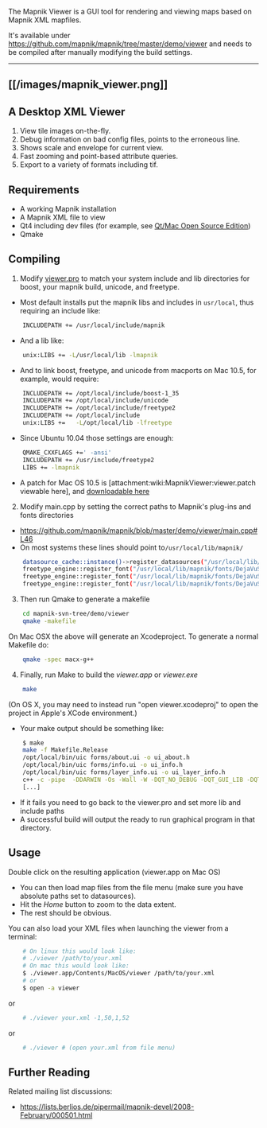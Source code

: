 <!-- Name: MapnikViewer -->
<!-- Version: 21 -->
<!-- Last-Modified: 2011/02/07 21:46:12 -->
<!-- Author: springmeyer -->
The Mapnik Viewer is a GUI tool for rendering and viewing maps based on Mapnik XML mapfiles.

It's available under https://github.com/mapnik/mapnik/tree/master/demo/viewer and needs to be compiled after manually modifying the build settings.

----
 

[[/images/mapnik_viewer.png]]
----

## A Desktop XML Viewer

 1. View tile images on-the-fly.
 2. Debug information on bad config files, points to the erroneous line.
 3. Shows scale and envelope for current view.
 4. Fast zooming and point-based attribute queries.
 5. Export to a variety of formats including tif.

## Requirements

 * A working Mapnik installation
 * A Mapnik XML file to view
 * Qt4 including dev files (for example, see [Qt/Mac Open Source Edition](http://trolltech.com/developer/downloads/qt/mac))
 * Qmake

## Compiling

 1. Modify [viewer.pro](https://github.com/mapnik/mapnik/blob/master/demo/viewer/viewer.pro) to match your system include and lib directories for boost, your mapnik build, unicode, and freetype.
  * Most default installs put the mapnik libs and includes in `usr/local`, thus requiring an include like:
   
```sh
    INCLUDEPATH += /usr/local/include/mapnik
```

  * And a lib like:
   
```sh
    unix:LIBS += -L/usr/local/lib -lmapnik
```

  * And to link boost, freetype, and unicode from macports on Mac 10.5, for example, would require:
   
```sh
    INCLUDEPATH += /opt/local/include/boost-1_35
    INCLUDEPATH += /opt/local/include/unicode
    INCLUDEPATH += /opt/local/include/freetype2
    INCLUDEPATH += /opt/local/include
    unix:LIBS +=   -L/opt/local/lib -lfreetype
```

  * Since Ubuntu 10.04 those settings are enough:

```sh
    QMAKE_CXXFLAGS +=' -ansi'
    INCLUDEPATH += /usr/include/freetype2
    LIBS += -lmapnik
```

  * A patch for Mac OS 10.5 is [attachment:wiki:MapnikViewer:viewer.patch viewable here], and [downloadable here](http://trac.mapnik.org/raw-attachment/wiki/MapnikViewer/viewer.patch)

 2. Modify main.cpp by setting the correct paths to Mapnik's plug-ins and fonts directories

  * https://github.com/mapnik/mapnik/blob/master/demo/viewer/main.cpp#L46
  * On most systems these lines should point to`/usr/local/lib/mapnik/`
   
```sh
    datasource_cache::instance()->register_datasources("/usr/local/lib/mapnik/input"); 
    freetype_engine::register_font("/usr/local/lib/mapnik/fonts/DejaVuSans.ttf");
    freetype_engine::register_font("/usr/local/lib/mapnik/fonts/DejaVuSans-Bold.ttf");
    freetype_engine::register_font("/usr/local/lib/mapnik/fonts/DejaVuSansMono.ttf");
```

 3. Then run Qmake to generate a makefile

```sh
    cd mapnik-svn-tree/demo/viewer
    qmake -makefile
```

On Mac OSX the above will generate  an Xcodeproject. To generate a normal Makefile do:

```sh
    qmake -spec macx-g++
```

 4. Finally, run Make to build the *viewer.app* or *viewer.exe*

```sh
    make
```

(On OS X, you may need to instead run "open viewer.xcodeproj" to open the project in Apple's XCode environment.)

 * Your make output should be something like:

```sh
    $ make
    make -f Makefile.Release
    /opt/local/bin/uic forms/about.ui -o ui_about.h
    /opt/local/bin/uic forms/info.ui -o ui_info.h
    /opt/local/bin/uic forms/layer_info.ui -o ui_layer_info.h
    c++ -c -pipe  -DDARWIN -Os -Wall -W -DQT_NO_DEBUG -DQT_GUI_LIB -DQT_CORE_LIB -DQT_SHARED -I/opt/local/share/qt4/mkspecs/macx-g++ -I. -I/opt/local/include/qt4/QtCore -I/opt/local/include/qt4/QtCore -I/opt/local/include/qt4/QtGui -I/opt/local/include/qt4/QtGui -I/opt/local/include/qt4 -I/usr/local/include/mapnik -I/opt/local/include/boost-1_35 -I/opt/local/include/unicode -I/opt/local/include -I/opt/local/include/freetype2 -I. -Irelease -I. -o release/main.o main.cpp
    [...]
```
 * If it fails you need to go back to the viewer.pro and set more lib and include paths
 * A successful build will output the ready to run graphical program in that directory.

## Usage

Double click on the resulting application (viewer.app on Mac OS)

 * You can then load map files from the file menu (make sure you have absolute paths set to datasources).
 * Hit the *Home* button to zoom to the data extent.
 * The rest should be obvious.

You can also load your XML files when launching the viewer from a terminal:

```sh
    # On linux this would look like:
    # ./viewer /path/to/your.xml
    # On mac this would look like:
    $ ./viewer.app/Contents/MacOS/viewer /path/to/your.xml
    # or
    $ open -a viewer
```

or

```sh
    # ./viewer your.xml -1,50,1,52
```

or

```sh
    # ./viewer # (open your.xml from file menu)
```

## Further Reading

Related mailing list discussions:

 * https://lists.berlios.de/pipermail/mapnik-devel/2008-February/000501.html